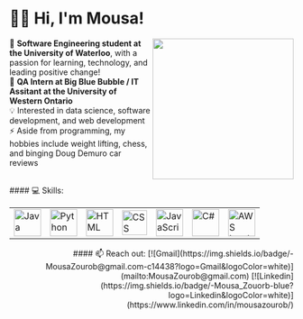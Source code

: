 # 🙋‍♂️ Hi, I'm Mousa!

<img align="right" src="https://media2.giphy.com/media/xVRRDVP6lqtNQJrzN7/giphy.gif" height="250"> 🏫 **Software Engineering student at the University of Waterloo**, with a passion for learning, technology, and leading positive change! 
<br />
🏢 **QA Intern at Big Blue Bubble / IT Assitant at the University of Western Ontario**
<br />
💡 Interested in data science, software development, and web development
<br />
⚡ Aside from programming, my hobbies include weight lifting, chess, and binging Doug Demuro car reviews
<br />
<br />

<div align="left">
#### 💻 Skills:
  <table>
    <tr>
      <td><img title="Java" alt="Java" src="https://img.icons8.com/all/500/java-coffee-cup-logo.png" width="48"></td>
      <td><img title="Python" alt="Python" src="https://upload.wikimedia.org/wikipedia/commons/thumb/d/d3/Python_icon_%28black_and_white%29.svg/1200px-Python_icon_%28black_and_white%29.svg.png" width="48"></td>
      <td><img title="HTML" alt="HTML" src="https://www.w3.org/html/logo/downloads/HTML5_1Color_Black.png" width="48"></td>
      <td><img title="CSS" alt="CSS" src="https://user-images.githubusercontent.com/66835262/88987203-3477f380-d2a3-11ea-9e51-6b7f1c00bdb8.png" width="44"></td>
      <td><img title="JavaScript" alt="JavaScript" src="https://img.icons8.com/all/500/javascript-logo.png" width="48"></td>
      <td><img title="C#" alt="C#" src="https://img.icons8.com/all/500/c-sharp-logo.png" width="48"></td>
      <td><img title="AWS Lambda" alt="AWS Lambda" src="https://i.imgur.com/OJPCtm8.jpg" width="48"></td>
    </tr>
  </table>
</div> 

<div align="right">
  #### 📫 Reach out:
  [![Gmail](https://img.shields.io/badge/-MousaZourob@gmail.com-c14438?logo=Gmail&logoColor=white)](mailto:MousaZourob@gmail.com)
  [![Linkedin](https://img.shields.io/badge/-Mousa_Zouorb-blue?logo=Linkedin&logoColor=white)](https://www.linkedin.com/in/mousazourob/) 
</div>
